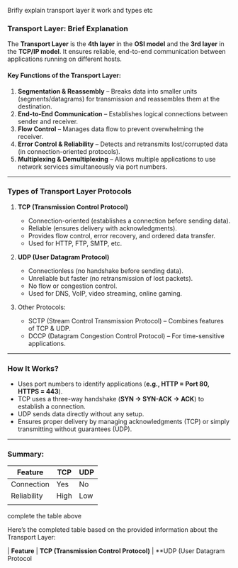 Brifly explain transport layer it work and types etc


### **Transport Layer: Brief Explanation**

The **Transport Layer** is the **4th layer** in the **OSI model** and the **3rd layer** in the **TCP/IP model**. It ensures reliable, end-to-end communication between applications running on different hosts.  

#### **Key Functions of the Transport Layer:**
1. **Segmentation & Reassembly** – Breaks data into smaller units (segments/datagrams) for transmission and reassembles them at the destination.
2. **End-to-End Communication** – Establishes logical connections between sender and receiver.
3. **Flow Control** – Manages data flow to prevent overwhelming the receiver.
4. **Error Control & Reliability** – Detects and retransmits lost/corrupted data (in connection-oriented protocols).
5. **Multiplexing & Demultiplexing** – Allows multiple applications to use network services simultaneously via port numbers.

---

### **Types of Transport Layer Protocols**
1. **TCP (Transmission Control Protocol)**  
   - Connection-oriented (establishes a connection before sending data).  
   - Reliable (ensures delivery with acknowledgments).  
   - Provides flow control, error recovery, and ordered data transfer.  
   - Used for HTTP, FTP, SMTP, etc.

2. **UDP (User Datagram Protocol)**  
   - Connectionless (no handshake before sending data).  
   - Unreliable but faster (no retransmission of lost packets).  
   - No flow or congestion control.  
   - Used for DNS, VoIP, video streaming, online gaming.

3. Other Protocols:
   - SCTP (Stream Control Transmission Protocol) – Combines features of TCP & UDP.
   - DCCP (Datagram Congestion Control Protocol) – For time-sensitive applications.

---

### **How It Works?**
- Uses port numbers to identify applications (**e.g., HTTP = Port 80, HTTPS = 443**).
- TCP uses a three-way handshake (**SYN → SYN-ACK → ACK**) to establish a connection.
- UDP sends data directly without any setup.
- Ensures proper delivery by managing acknowledgments (TCP) or simply transmitting without guarantees (UDP).

---

### Summary:
| Feature     | TCP  | UDP |
| ----------- | ---- | --- |
| Connection  | Yes  | No  |
| Reliability | High | Low |
|             |      |     |
complete the table above

 Here’s the completed table based on the provided information about the Transport Layer:

| **Feature**               | **TCP (Transmission Control Protocol)**                          | **UDP (User Datagram Protocol